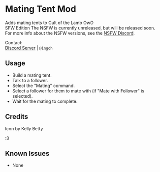 # Mating Tent Mod

Adds mating tents to Cult of the Lamb OwO  
SFW Edition
The NSFW is currently unreleased, but will be released soon. For more info about the NSFW versions, see
the [NSFW Discord](https://discord.gg/ZVS2Qy7QsR).

Contact:  
[Discord Server](https://discord.gg/9Xqvb8Cszg) | `@ingoh`

## Usage

- Build a mating tent.
- Talk to a follower.
- Select the "Mating" command.
- Select a follower for them to mate with (if "Mate with Follower" is selected).
- Wait for the mating to complete.

## Credits

Icon by Kelly Betty

:3

## Known Issues

- None
